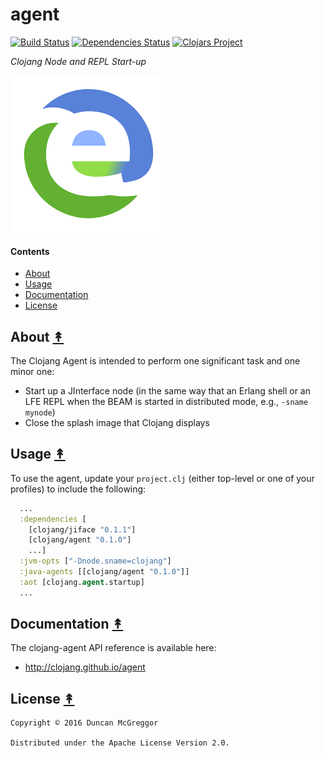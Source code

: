 # agent
[![Build Status][travis-badge]][travis]
[![Dependencies Status][deps-badge]][deps]
[![Clojars Project][clojars-badge]][clojars]

*Clojang Node and REPL Start-up*

[![Clojang logo][logo]][logo-large]


#### Contents

* [About](#about-)
* [Usage](#usage-)
* [Documentation](#documentation-)
* [License](#license-)


## About [&#x219F;](#contents)

The Clojang Agent is intended to perform one significant task and one minor one:

* Start up a JInterface node (in the same way that an Erlang shell or an LFE REPL when the BEAM is started in distributed mode, e.g., ``-sname mynode``)
* Close the splash image that Clojang displays


## Usage [&#x219F;](#contents)

To use the agent, update your ``project.clj`` (either top-level or one of your profiles) to include the following:

```clj
  ...
  :dependencies [
    [clojang/jiface "0.1.1"]
    [clojang/agent "0.1.0"]
    ...]
  :jvm-opts ["-Dnode.sname=clojang"]
  :java-agents [[clojang/agent "0.1.0"]]
  :aot [clojang.agent.startup]
  ...
```


## Documentation [&#x219F;](#contents)

The clojang-agent API reference is available here:

 * http://clojang.github.io/agent


## License [&#x219F;](#contents)

```
Copyright © 2016 Duncan McGreggor

Distributed under the Apache License Version 2.0.
```


<!-- Named page links below: /-->

[travis]: https://travis-ci.org/clojang/agent
[travis-badge]: https://travis-ci.org/clojang/agent.png?branch=master
[deps]: http://jarkeeper.com/clojang/agent
[deps-badge]: http://jarkeeper.com/clojang/agent/status.svg
[clojars]: https://clojars.org/clojang/agent
[clojars-badge]: https://img.shields.io/clojars/v/clojang/agent.svg
[logo]: https://github.com/clojang/resources/blob/master/images/logo-5-250x.png
[logo-large]: https://github.com/clojang/resources/blob/master/images/logo-5-1000x.png
